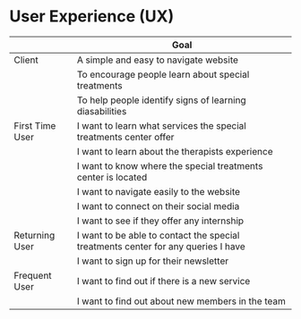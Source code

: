 # User Experience (UX)

|| Goal |
|--|--|
| Client| A simple and easy to navigate website |
|| To encourage people learn about special treatments |
|| To help people identify signs of learning diasabilities |
| First Time User | I want to learn what services the special treatments center offer | 
|| I want to learn about the therapists experience |
|| I want to know where the special treatments center is located |
|| I want to navigate easily to the website|
|| I want to connect on their social media |
|| I want to see if they offer any internship |
| Returning User | I want to be able to contact the special treatments center for any queries I have |
|| I want to sign up for their newsletter|
| Frequent User | I want to find out if there is a new service |
|| I want to find out about new members in the team|
